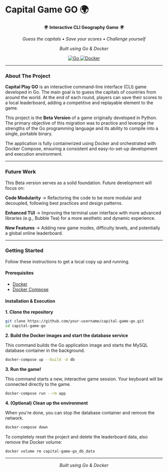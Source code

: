 # Capital Game GO 🌍

<div align="center">

🌍 **Interactive CLI Geography Game** 🌍

*Guess the capitals • Save your scores • Challenge yourself*

<div align="center">

*Built using Go & Docker*

<a href="https://go.dev/">
<img src="https://img.shields.io/badge/Go-00ADD8?style=for-the-badge&logo=go&logoColor=white" alt="Go">
</a>
<a href="https://www.docker.com/">
<img src="https://img.shields.io/badge/Docker-2496ED?style=for-the-badge&logo=docker&logoColor=white" alt="Docker">
</a>

</div>

---

</div>


### About The Project

**Capital Play GO** is an interactive command-line interface (CLI) game developed in Go. The main goal is to guess the capitals of countries from around the world. At the end of each round, players can save their scores to a local leaderboard, adding a competitive and replayable element to the game.

This project is the **Beta Version** of a game originally developed in Python. The primary objective of this migration was to practice and leverage the strengths of the Go programming language and its ability to compile into a single, portable binary.

The application is fully containerized using Docker and orchestrated with Docker Compose, ensuring a consistent and easy-to-set-up development and execution environment.

---

### Future Work

This Beta version serves as a solid foundation. Future development will focus on:

**Code Modularity** → Refactoring the code to be more modular and decoupled, following best practices and design patterns.

**Enhanced TUI** → Improving the terminal user interface with more advanced libraries (e.g., Bubble Tea) for a more aesthetic and dynamic experience.

**New Features** → Adding new game modes, difficulty levels, and potentially a global online leaderboard.

---

### Getting Started

Follow these instructions to get a local copy up and running.

#### Prerequisites

- [Docker](https://www.docker.com/get-started)
- [Docker Compose](https://docs.docker.com/compose/install/)

#### Installation & Execution

**1. Clone the repository**
```sh
git clone https://github.com/your-username/capital-game-go.git
cd capital-game-go
```

**2. Build the Docker images and start the database service**

This command builds the Go application image and starts the MySQL database container in the background.
```sh
docker-compose up --build -d db
```

**3. Run the game!**

This command starts a new, interactive game session. Your keyboard will be connected directly to the game.
```sh
docker-compose run --rm app
```

**4. (Optional) Clean up the environment**

When you're done, you can stop the database container and remove the network.
```sh
docker-compose down
```

To completely reset the project and delete the leaderboard data, also remove the Docker volume:
```sh
docker volume rm capital-game-go_db_data
```

---

<div align="center">

*Built using Go & Docker*

</div>